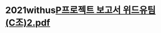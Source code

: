 # 2021withus[P프로젝트 보고서 위드유팀(C조)2.pdf](https://github.com/choyoungwoo9/2021withus/files/9386242/P.C.2.pdf)
